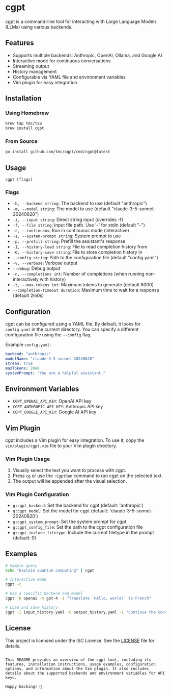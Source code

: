 # cgpt

cgpt is a command-line tool for interacting with Large Language Models (LLMs) using various backends.

## Features

- Supports multiple backends: Anthropic, OpenAI, Ollama, and Google AI
- Interactive mode for continuous conversations
- Streaming output
- History management
- Configurable via YAML file and environment variables
- Vim plugin for easy integration

## Installation

### Using Homebrew

```bash
brew tap tmc/tap
brew install cgpt
```

### From Source

```bash
go install github.com/tmc/cgpt/cmd/cgpt@latest
```

## Usage

```
cgpt [flags]
```

### Flags

- `-b, --backend string`: The backend to use (default "anthropic")
- `-m, --model string`: The model to use (default "claude-3-5-sonnet-20240620")
- `-i, --input string`: Direct string input (overrides -f)
- `-f, --file string`: Input file path. Use '-' for stdin (default "-")
- `-c, --continuous`: Run in continuous mode (interactive)
- `-s, --system-prompt string`: System prompt to use
- `-p, --prefill string`: Prefill the assistant's response
- `-I, --history-load string`: File to read completion history from
- `-O, --history-save string`: File to store completion history in
- `--config string`: Path to the configuration file (default "config.yaml")
- `-v, --verbose`: Verbose output
- `--debug`: Debug output
- `-n, --completions int`: Number of completions (when running non-interactively with history)
- `-t, --max-tokens int`: Maximum tokens to generate (default 8000)
- `--completion-timeout duration`: Maximum time to wait for a response (default 2m0s)

## Configuration

cgpt can be configured using a YAML file. By default, it looks for `config.yaml` in the current directory. You can specify a different configuration file using the `--config` flag.

Example `config.yaml`:

```yaml
backend: "anthropic"
modelName: "claude-3-5-sonnet-20240620"
stream: true
maxTokens: 2048
systemPrompt: "You are a helpful assistant."
```

## Environment Variables

- `CGPT_OPENAI_API_KEY`: OpenAI API key
- `CGPT_ANTHROPIC_API_KEY`: Anthropic API key
- `CGPT_GOOGLE_API_KEY`: Google AI API key

## Vim Plugin

cgpt includes a Vim plugin for easy integration. To use it, copy the `vim/plugin/cgpt.vim` file to your Vim plugin directory.

### Vim Plugin Usage

1. Visually select the text you want to process with cgpt.
2. Press `cg` or use the `:CgptRun` command to run cgpt on the selected text.
3. The output will be appended after the visual selection.

### Vim Plugin Configuration

- `g:cgpt_backend`: Set the backend for cgpt (default: 'anthropic')
- `g:cgpt_model`: Set the model for cgpt (default: 'claude-3-5-sonnet-20240620')
- `g:cgpt_system_prompt`: Set the system prompt for cgpt
- `g:cgpt_config_file`: Set the path to the cgpt configuration file
- `g:cgpt_include_filetype`: Include the current filetype in the prompt (default: 0)

## Examples

```bash
# Simple query
echo "Explain quantum computing" | cgpt

# Interactive mode
cgpt -c

# Use a specific backend and model
cgpt -b openai -m gpt-4 -i "Translate 'Hello, world!' to French"

# Load and save history
cgpt -I input_history.yaml -O output_history.yaml -i "Continue the conversation"
```

## License

This project is licensed under the ISC License. See the [LICENSE](LICENSE) file for details.
```

This README provides an overview of the cgpt tool, including its features, installation instructions, usage examples, configuration options, and information about the Vim plugin. It also includes details about the supported backends and environment variables for API keys.

Happy hacking! 🚀
